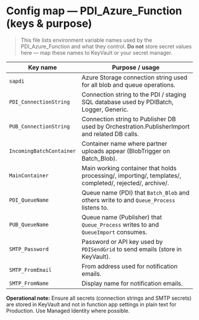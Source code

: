 # Config map — PDI_Azure_Function (keys & purpose)

> This file lists environment variable names used by the PDI_Azure_Function and what they control. **Do not** store secret values here — map these names to KeyVault or your secret manager.

| Key name | Purpose / usage |
|---|---|
| `sapdi` | Azure Storage connection string used for all blob and queue operations. |
| `PDI_ConnectionString` | Connection string to the PDI / staging SQL database used by PDIBatch, Logger, Generic. |
| `PUB_ConnectionString` | Connection string to Publisher DB used by Orchestration.PublisherImport and related DB calls. |
| `IncomingBatchContainer` | Container name where partner uploads appear (BlobTrigger on Batch_Blob). |
| `MainContainer` | Main working container that holds processing/, importing/, templates/, completed/, rejected/, archive/. |
| `PDI_QueueName` | Queue name (PDI) that `Batch_Blob` and others write to and `Queue_Process` listens to. |
| `PUB_QueueName` | Queue name (Publisher) that `Queue_Process` writes to and `QueueImport` consumes. |
| `SMTP_Password` | Password or API key used by `PDISendGrid` to send emails (store in KeyVault). |
| `SMTP_FromEmail` | From address used for notification emails. |
| `SMTP_FromName` | Display name for notification emails. |

**Operational note:** Ensure all secrets (connection strings and SMTP secrets) are stored in KeyVault and not in function app settings in plain text for Production. Use Managed Identity where possible.
